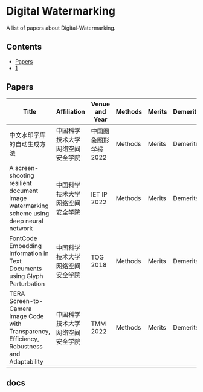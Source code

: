 # Digital Watermarking
A list of papers about Digital-Watermarking.
## Contents
- [Papers](#papers)
- [1](#docs)
## Papers
 | Title | Affiliation | Venue and Year | Methods | Merits | Demerits | Link | Source |
 | ----- | ----------- | -------------- | ------- | ------ | -------- | ---- | ------ |
 | 中文水印字库的自动生成方法 | 中国科学技术大学网络空间安全学院 | 中国图象图形学报 2022 | Methods | Merits | Demerits | [Paper](http://www.cjig.cn/html/2022/1/20220118.htm) | |
 | A screen-shooting resilient document image watermarking scheme using deep neural network | 中国科学技术大学网络空间安全学院 | IET IP 2022 | Methods | Merits | Demerits | [Paper](http://www.cjig.cn/html/2022/1/20220118.htm) | |
 | FontCode Embedding Information in Text Documents using Glyph Perturbation | 中国科学技术大学网络空间安全学院 | TOG 2018 | Methods | Merits | Demerits | [Paper](http://www.cjig.cn/html/2022/1/20220118.htm) | |
 | TERA Screen-to-Camera Image Code with Transparency, Efficiency, Robustness and Adaptability | 中国科学技术大学网络空间安全学院 | TMM 2022 | Methods | Merits | Demerits | [Paper](http://www.cjig.cn/html/2022/1/20220118.htm) | |
## docs
